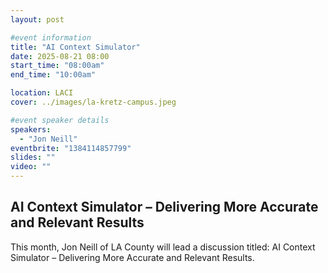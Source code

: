 ```yaml
---
layout: post

#event information
title: "AI Context Simulator"
date: 2025-08-21 08:00
start_time: "08:00am"
end_time: "10:00am"

location: LACI
cover: ../images/la-kretz-campus.jpeg

#event speaker details
speakers:
  - "Jon Neill"
eventbrite: "1384114857799"
slides: ""
video: ""
---
```


## AI Context Simulator – Delivering More Accurate and Relevant Results

This month, Jon Neill of LA County will lead a discussion titled: AI Context Simulator – Delivering More Accurate and Relevant Results.
